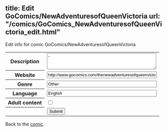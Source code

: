 title: Edit GoComics/NewAdventuresofQueenVictoria
url: "/comics/GoComics_NewAdventuresofQueenVictoria_edit.html"
---
Edit info for comic GoComics/NewAdventuresofQueenVictoria

<form name="comic" action="http://gaepostmail.appspot.com/comic/" method="post">
<table class="comicinfo">
<tr>
<th>Description</th><td><textarea name="description" cols="40" rows="3">-</textarea></td>
</tr>
<tr>
<th>Website</th><td><input type="text" name="url" value="http://www.gocomics.com/thenewadventuresofqueenvictoria" size="40"/></td>
</tr>
<tr>
<th>Genre</th><td><input type="text" name="genre" value="Other" size="40"/></td>
</tr>
<tr>
<th>Language</th><td><input type="text" name="language" value="English" size="40"/></td>
</tr>
<tr>
<th>Adult content</th><td><input type="checkbox" name="adult" value="adult" /></td>
</tr>
<tr>
<th></th><td>
<input type="hidden" name="comic" value="GoComics_NewAdventuresofQueenVictoria" />
<input type="submit" name="submit" value="Submit" />
</td>
</tr>
</table>
</form>

Back to the [comic](GoComics_NewAdventuresofQueenVictoria.html).

